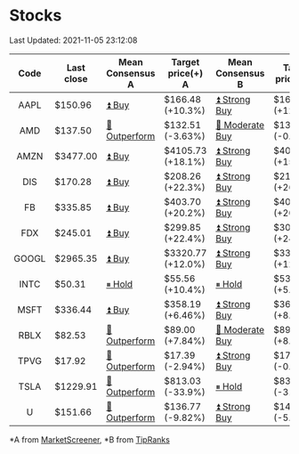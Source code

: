 # Stocks
Last Updated: 2021-11-05 23:12:08

|Code|Last close|Mean Consensus A|Target price(+) A|Mean Consensus B|Target price(+) B|
|:--:|-|-|-|-|-|
|AAPL|$150.96|[⏫ Buy](https://m.marketscreener.com/quote/stock/-4849/)|$166.48 (+10.3%)|[⏫ Strong Buy](https://www.tipranks.com/stocks/aapl/forecast)|$169.58 (+12.33%)|
|AMD|$137.50|[🔼 Outperform](https://m.marketscreener.com/quote/stock/-19475876/)|$132.51 (-3.63%)|[🔼 Moderate Buy](https://www.tipranks.com/stocks/amd/forecast)|$136.57 (-0.68%)|
|AMZN|$3477.00|[⏫ Buy](https://m.marketscreener.com/quote/stock/-12864605/)|$4105.73 (+18.1%)|[⏫ Strong Buy](https://www.tipranks.com/stocks/amzn/forecast)|$4075.34 (+15.81%)|
|DIS|$170.28|[⏫ Buy](https://m.marketscreener.com/quote/stock/-4842/)|$208.26 (+22.3%)|[⏫ Strong Buy](https://www.tipranks.com/stocks/dis/forecast)|$215.06 (+26.30%)|
|FB|$335.85|[⏫ Buy](https://m.marketscreener.com/quote/stock/-10547141/)|$403.70 (+20.2%)|[⏫ Strong Buy](https://www.tipranks.com/stocks/fb/forecast)|$405.59 (+20.77%)|
|FDX|$245.01|[⏫ Buy](https://m.marketscreener.com/quote/stock/-12585/)|$299.85 (+22.4%)|[⏫ Strong Buy](https://www.tipranks.com/stocks/fdx/forecast)|$304.65 (+24.34%)|
|GOOGL|$2965.35|[⏫ Buy](https://m.marketscreener.com/quote/stock/-24203373/)|$3320.77 (+12.0%)|[⏫ Strong Buy](https://www.tipranks.com/stocks/googl/forecast)|$3331.35 (+12.34%)|
|INTC|$50.31|[⏸ Hold](https://m.marketscreener.com/quote/stock/-4829/)|$55.56 (+10.4%)|[⏸ Hold](https://www.tipranks.com/stocks/intc/forecast)|$53.81 (+5.61%)|
|MSFT|$336.44|[⏫ Buy](https://m.marketscreener.com/quote/stock/-4835/)|$358.19 (+6.46%)|[⏫ Strong Buy](https://www.tipranks.com/stocks/msft/forecast)|$364.36 (+8.30%)|
|RBLX|$82.53|[🔼 Outperform](https://m.marketscreener.com/quote/stock/-117793644/)|$89.00 (+7.84%)|[🔼 Moderate Buy](https://www.tipranks.com/stocks/rblx/forecast)|$89.00 (+8.74%)|
|TPVG|$17.92|[🔼 Outperform](https://m.marketscreener.com/quote/stock/-15933327/)|$17.39 (-2.94%)|[⏫ Strong Buy](https://www.tipranks.com/stocks/tpvg/forecast)|$17.83 (-0.50%)|
|TSLA|$1229.91|[🔼 Outperform](https://m.marketscreener.com/quote/stock/-6344549/)|$813.03 (-33.9%)|[⏸ Hold](https://www.tipranks.com/stocks/tsla/forecast)|$835.53 (-31.40%)|
|U|$151.66|[🔼 Outperform](https://m.marketscreener.com/quote/stock/-112492634/)|$136.77 (-9.82%)|[⏫ Strong Buy](https://www.tipranks.com/stocks/u/forecast)|$143.40 (-5.36%)|


*A from [MarketScreener](https://www.marketscreener.com), *B from [TipRanks](https://www.tipranks.com)
